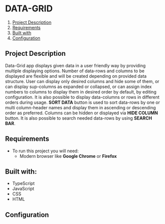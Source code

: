 # DATA-GRID    
1. [Project Description](#project-description)
2. [Requirements](#requirements)
3. [Built with](#built-with:)
4. [Configuration](#configuration)
## Project Description
Data-Grid app displays given data in a user friendly way by providing multiple displaying options. 
Number of data-rows and columns to be displayed are flexible and will be created depending on provided data structure. 
User can display only desired columns and hide some of them, or can display sup-columns as expanded or collapsed, 
or can assign index numbers to columns to display them in desired order by default, by editing configuration.
It is also possible to display data-columns or rows in different orders during usage. **SORT DATA** button is 
used to sort data-rows by one or multi column-header names and display them in ascending or descending order as preferred. 
Columns can be hidden or displayed via **HIDE COLUMN** button. It is also possible to search needed data-rows by 
using **SEARCH BAR**.
## Requirements
- To run this project you will need:
  - Modern browser like **Google Chrome** or **Firefox**
## Built with:
- TypeScript
- JavaScript
- CSS
- HTML
## Configuration
